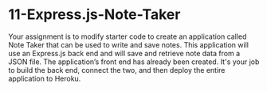 # 11-Express.js-Note-Taker
Your assignment is to modify starter code to create an application called Note Taker that can be used to write and save notes. This application will use an Express.js back end and will save and retrieve note data from a JSON file.  The application’s front end has already been created. It's your job to build the back end, connect the two, and then deploy the entire application to Heroku.
